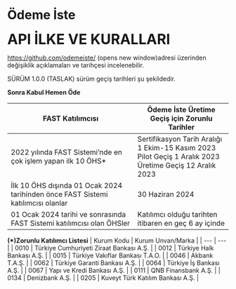 #  Ödeme İste

**<font size=6>API İLKE VE KURALLARI  </font>**  


https://github.com/odemeiste/ (opens new window)adresi üzerinden değişiklik açıklamaları ve tarihçesi incelenebilir.




SÜRÜM 1.0.0 (TASLAK) sürüm geçiş tarihleri şu şekildedir.



**Sonra Kabul Hemen Öde**

| FAST Katılımcısı | Ödeme İste Üretime Geçiş için Zorunlu Tarihler |
| --- | --- |
|2022 yılında FAST Sistemi’nde en çok işlem yapan ilk 10 ÖHS* | Sertifikasyon Tarih Aralığı 1 Ekim-15 Kasım 2023<br>Pilot Geçiş 1 Aralık 2023<br>Üretime Geçiş 12 Aralık 2023|
|İlk 10 ÖHS dışında 01 Ocak 2024 tarihinden önce FAST Sistemi katılımcısı olanlar  |30 Haziran 2024|
|01 Ocak 2024 tarihi ve sonrasında FAST Sistemi katılımcısı olan ÖHSler  |Katılımcı olduğu tarihten itibaren en geç 6 ay içinde|

**(*)Zorunlu Katılımcı Listesi**
| Kurum Kodu | Kurum Unvan/Marka |
| --- | --- |
| 0010 | Türkiye Cumhuriyeti Ziraat Bankası A.Ş. |
| 0012 | Türkiye Halk Bankası A.Ş. |
| 0015 | Türkiye Vakıflar Bankası T.A.O. |
| 0046 | Akbank T.A.Ş. |
| 0062 | Türkiye Garanti Bankası A.Ş. |
| 0064 | Türkiye İş Bankası A.Ş. |
| 0067 | Yapı ve Kredi Bankası A.Ş. |
| 0111 | QNB Finansbank A.Ş. |
| 0134 | Denizbank A.Ş. |
| 0205 | Kuveyt Türk Katılım Bankası A.Ş. |




